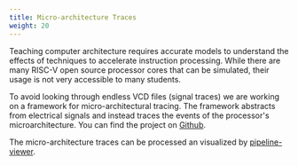 ```yaml
---
title: Micro-architecture Traces
weight: 20
---
```


Teaching computer architecture requires accurate models to understand the
effects of techniques to accelerate instruction processing. While there are many
RISC-V open source processor cores that can be simulated, their usage is not
very accessible to many students.

To avoid looking through endless VCD files (signal traces) we are working on a
framework for micro-architectural tracing. The framework abstracts from
electrical signals and instead traces the events of the processor's
microarchitecture. You can find the project on
[Github](https://github.com/hm-riscv/microarchtrace).

The micro-architecture traces can be processed an visualized by
[pipeline-viewer](https://pypi.org/project/pipelineviewer/).
